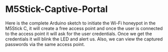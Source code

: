 # M5Stick-Captive-Portal
Here is the complete Arduino sketch to initiate the Wi-Fi honeypot in the M5Stick C, it will create a free access point and once the user is connected to the access point it will ask for the user credentials. Once we get the credentials it will blink the LED and alert us.  Also, we can view the captured passwords via the same access point. 
